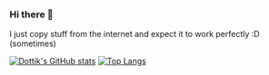 ### Hi there 👋

I just copy stuff from the internet and expect it to work perfectly :D (sometimes)

[![Dottik's GitHub stats](https://github-readme-stats.vercel.app/api?username=usrDottik&count_private=true&show_icons=true&theme=onedark)](https://github.com/anuraghazra/github-readme-stats)
[![Top Langs](https://github-readme-stats.vercel.app/api/top-langs/?username=usrDottik&layout=compact)](https://github.com/anuraghazra/github-readme-stats)



